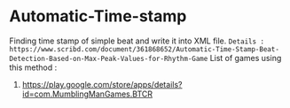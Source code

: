 # Automatic-Time-stamp
Finding time stamp of simple beat and write it into XML file.
`Details : https://www.scribd.com/document/361868652/Automatic-Time-Stamp-Beat-Detection-Based-on-Max-Peak-Values-for-Rhythm-Game`
List of games using this method :
1.  https://play.google.com/store/apps/details?id=com.MumblingManGames.BTCR
